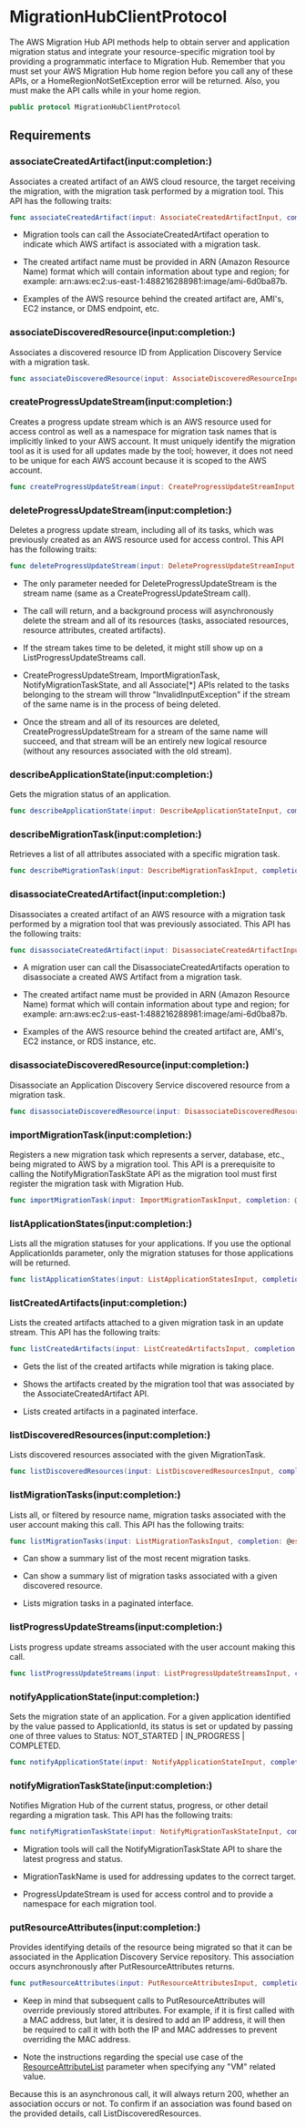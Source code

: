 # MigrationHubClientProtocol

The AWS Migration Hub API methods help to obtain server and application migration status and integrate your resource-specific migration tool by providing a programmatic interface to Migration Hub. Remember that you must set your AWS Migration Hub home region before you call any of these APIs, or a HomeRegionNotSetException error will be returned. Also, you must make the API calls while in your home region.

``` swift
public protocol MigrationHubClientProtocol 
```

## Requirements

### associateCreatedArtifact(input:completion:)

Associates a created artifact of an AWS cloud resource, the target receiving the migration, with the migration task performed by a migration tool. This API has the following traits:

``` swift
func associateCreatedArtifact(input: AssociateCreatedArtifactInput, completion: @escaping (ClientRuntime.SdkResult<AssociateCreatedArtifactOutputResponse, AssociateCreatedArtifactOutputError>) -> Void)
```

  - Migration tools can call the AssociateCreatedArtifact operation to indicate which AWS artifact is associated with a migration task.

  - The created artifact name must be provided in ARN (Amazon Resource Name) format which will contain information about type and region; for example: arn:aws:ec2:us-east-1:488216288981:image/ami-6d0ba87b.

  - Examples of the AWS resource behind the created artifact are, AMI's, EC2 instance, or DMS endpoint, etc.

### associateDiscoveredResource(input:completion:)

Associates a discovered resource ID from Application Discovery Service with a migration task.

``` swift
func associateDiscoveredResource(input: AssociateDiscoveredResourceInput, completion: @escaping (ClientRuntime.SdkResult<AssociateDiscoveredResourceOutputResponse, AssociateDiscoveredResourceOutputError>) -> Void)
```

### createProgressUpdateStream(input:completion:)

Creates a progress update stream which is an AWS resource used for access control as well as a namespace for migration task names that is implicitly linked to your AWS account. It must uniquely identify the migration tool as it is used for all updates made by the tool; however, it does not need to be unique for each AWS account because it is scoped to the AWS account.

``` swift
func createProgressUpdateStream(input: CreateProgressUpdateStreamInput, completion: @escaping (ClientRuntime.SdkResult<CreateProgressUpdateStreamOutputResponse, CreateProgressUpdateStreamOutputError>) -> Void)
```

### deleteProgressUpdateStream(input:completion:)

Deletes a progress update stream, including all of its tasks, which was previously created as an AWS resource used for access control. This API has the following traits:

``` swift
func deleteProgressUpdateStream(input: DeleteProgressUpdateStreamInput, completion: @escaping (ClientRuntime.SdkResult<DeleteProgressUpdateStreamOutputResponse, DeleteProgressUpdateStreamOutputError>) -> Void)
```

  - The only parameter needed for DeleteProgressUpdateStream is the stream name (same as a CreateProgressUpdateStream call).

  - The call will return, and a background process will asynchronously delete the stream and all of its resources (tasks, associated resources, resource attributes, created artifacts).

  - If the stream takes time to be deleted, it might still show up on a ListProgressUpdateStreams call.

  - CreateProgressUpdateStream, ImportMigrationTask, NotifyMigrationTaskState, and all Associate\[\*\] APIs related to the tasks belonging to the stream will throw "InvalidInputException" if the stream of the same name is in the process of being deleted.

  - Once the stream and all of its resources are deleted, CreateProgressUpdateStream for a stream of the same name will succeed, and that stream will be an entirely new logical resource (without any resources associated with the old stream).

### describeApplicationState(input:completion:)

Gets the migration status of an application.

``` swift
func describeApplicationState(input: DescribeApplicationStateInput, completion: @escaping (ClientRuntime.SdkResult<DescribeApplicationStateOutputResponse, DescribeApplicationStateOutputError>) -> Void)
```

### describeMigrationTask(input:completion:)

Retrieves a list of all attributes associated with a specific migration task.

``` swift
func describeMigrationTask(input: DescribeMigrationTaskInput, completion: @escaping (ClientRuntime.SdkResult<DescribeMigrationTaskOutputResponse, DescribeMigrationTaskOutputError>) -> Void)
```

### disassociateCreatedArtifact(input:completion:)

Disassociates a created artifact of an AWS resource with a migration task performed by a migration tool that was previously associated. This API has the following traits:

``` swift
func disassociateCreatedArtifact(input: DisassociateCreatedArtifactInput, completion: @escaping (ClientRuntime.SdkResult<DisassociateCreatedArtifactOutputResponse, DisassociateCreatedArtifactOutputError>) -> Void)
```

  - A migration user can call the DisassociateCreatedArtifacts operation to disassociate a created AWS Artifact from a migration task.

  - The created artifact name must be provided in ARN (Amazon Resource Name) format which will contain information about type and region; for example: arn:aws:ec2:us-east-1:488216288981:image/ami-6d0ba87b.

  - Examples of the AWS resource behind the created artifact are, AMI's, EC2 instance, or RDS instance, etc.

### disassociateDiscoveredResource(input:completion:)

Disassociate an Application Discovery Service discovered resource from a migration task.

``` swift
func disassociateDiscoveredResource(input: DisassociateDiscoveredResourceInput, completion: @escaping (ClientRuntime.SdkResult<DisassociateDiscoveredResourceOutputResponse, DisassociateDiscoveredResourceOutputError>) -> Void)
```

### importMigrationTask(input:completion:)

Registers a new migration task which represents a server, database, etc., being migrated to AWS by a migration tool. This API is a prerequisite to calling the NotifyMigrationTaskState API as the migration tool must first register the migration task with Migration Hub.

``` swift
func importMigrationTask(input: ImportMigrationTaskInput, completion: @escaping (ClientRuntime.SdkResult<ImportMigrationTaskOutputResponse, ImportMigrationTaskOutputError>) -> Void)
```

### listApplicationStates(input:completion:)

Lists all the migration statuses for your applications. If you use the optional ApplicationIds parameter, only the migration statuses for those applications will be returned.

``` swift
func listApplicationStates(input: ListApplicationStatesInput, completion: @escaping (ClientRuntime.SdkResult<ListApplicationStatesOutputResponse, ListApplicationStatesOutputError>) -> Void)
```

### listCreatedArtifacts(input:completion:)

Lists the created artifacts attached to a given migration task in an update stream. This API has the following traits:

``` swift
func listCreatedArtifacts(input: ListCreatedArtifactsInput, completion: @escaping (ClientRuntime.SdkResult<ListCreatedArtifactsOutputResponse, ListCreatedArtifactsOutputError>) -> Void)
```

  - Gets the list of the created artifacts while migration is taking place.

  - Shows the artifacts created by the migration tool that was associated by the AssociateCreatedArtifact API.

  - Lists created artifacts in a paginated interface.

### listDiscoveredResources(input:completion:)

Lists discovered resources associated with the given MigrationTask.

``` swift
func listDiscoveredResources(input: ListDiscoveredResourcesInput, completion: @escaping (ClientRuntime.SdkResult<ListDiscoveredResourcesOutputResponse, ListDiscoveredResourcesOutputError>) -> Void)
```

### listMigrationTasks(input:completion:)

Lists all, or filtered by resource name, migration tasks associated with the user account making this call. This API has the following traits:

``` swift
func listMigrationTasks(input: ListMigrationTasksInput, completion: @escaping (ClientRuntime.SdkResult<ListMigrationTasksOutputResponse, ListMigrationTasksOutputError>) -> Void)
```

  - Can show a summary list of the most recent migration tasks.

  - Can show a summary list of migration tasks associated with a given discovered resource.

  - Lists migration tasks in a paginated interface.

### listProgressUpdateStreams(input:completion:)

Lists progress update streams associated with the user account making this call.

``` swift
func listProgressUpdateStreams(input: ListProgressUpdateStreamsInput, completion: @escaping (ClientRuntime.SdkResult<ListProgressUpdateStreamsOutputResponse, ListProgressUpdateStreamsOutputError>) -> Void)
```

### notifyApplicationState(input:completion:)

Sets the migration state of an application. For a given application identified by the value passed to ApplicationId, its status is set or updated by passing one of three values to Status: NOT\_STARTED | IN\_PROGRESS | COMPLETED.

``` swift
func notifyApplicationState(input: NotifyApplicationStateInput, completion: @escaping (ClientRuntime.SdkResult<NotifyApplicationStateOutputResponse, NotifyApplicationStateOutputError>) -> Void)
```

### notifyMigrationTaskState(input:completion:)

Notifies Migration Hub of the current status, progress, or other detail regarding a migration task. This API has the following traits:

``` swift
func notifyMigrationTaskState(input: NotifyMigrationTaskStateInput, completion: @escaping (ClientRuntime.SdkResult<NotifyMigrationTaskStateOutputResponse, NotifyMigrationTaskStateOutputError>) -> Void)
```

  - Migration tools will call the NotifyMigrationTaskState API to share the latest progress and status.

  - MigrationTaskName is used for addressing updates to the correct target.

  - ProgressUpdateStream is used for access control and to provide a namespace for each migration tool.

### putResourceAttributes(input:completion:)

Provides identifying details of the resource being migrated so that it can be associated in the Application Discovery Service repository. This association occurs asynchronously after PutResourceAttributes returns.

``` swift
func putResourceAttributes(input: PutResourceAttributesInput, completion: @escaping (ClientRuntime.SdkResult<PutResourceAttributesOutputResponse, PutResourceAttributesOutputError>) -> Void)
```

  - Keep in mind that subsequent calls to PutResourceAttributes will override previously stored attributes. For example, if it is first called with a MAC address, but later, it is desired to add an IP address, it will then be required to call it with both the IP and MAC addresses to prevent overriding the MAC address.

  - Note the instructions regarding the special use case of the [ResourceAttributeList](https://docs.aws.amazon.com/migrationhub/latest/ug/API_PutResourceAttributes.html#migrationhub-PutResourceAttributes-request-ResourceAttributeList) parameter when specifying any "VM" related value.

Because this is an asynchronous call, it will always return 200, whether an association occurs or not. To confirm if an association was found based on the provided details, call ListDiscoveredResources.
